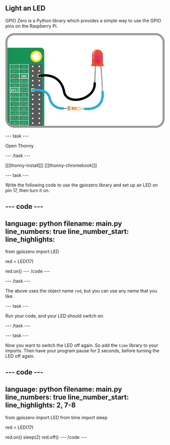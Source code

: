 ## Light an LED

GPIO Zero is a Python library which provides a simple way to use the GPIO pins on the Raspberry Pi.

![An LED and resistor connected from GPIO 17 to GND on the Raspberry Pi](images/led-gpio17.png)

--- task ---

Open Thonny

--- /task ---

[[[thonny-install]]]
[[[thonny-chromebook]]]

--- task ---

Write the following code to use the gpiozero library and set up an LED on pin 17, then turn it on.

--- code ---
---
language: python
filename: main.py
line_numbers: true
line_number_start: 
line_highlights: 
---
from gpiozero import LED

red = LED(17)

red.on()
--- /code ---

--- /task ---

The above uses the object name `red`, but you can use any name that you like.

--- task ---

Run your code, and your LED should switch on.

--- /task ---

--- task ---

Now you want to switch the LED off again. So add the `time` library to your imports. Then have your program pause for 2 seconds, before turning the LED off again.

--- code ---
---
language: python
filename: main.py
line_numbers: true
line_number_start: 
line_highlights: 2, 7-8
---
from gpiozero import LED
from time import sleep

red = LED(17)

red.on()
sleep(2)
red.off()
--- /code ---


